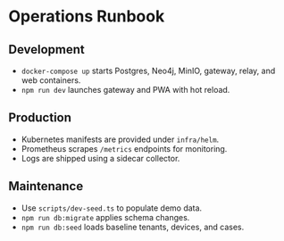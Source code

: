 # Operations Runbook

## Development
- `docker-compose up` starts Postgres, Neo4j, MinIO, gateway, relay, and web containers.
- `npm run dev` launches gateway and PWA with hot reload.

## Production
- Kubernetes manifests are provided under `infra/helm`.
- Prometheus scrapes `/metrics` endpoints for monitoring.
- Logs are shipped using a sidecar collector.

## Maintenance
- Use `scripts/dev-seed.ts` to populate demo data.
- `npm run db:migrate` applies schema changes.
- `npm run db:seed` loads baseline tenants, devices, and cases.
